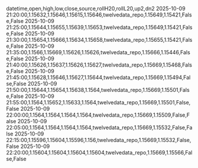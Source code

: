 datetime,open,high,low,close,source,rollH20,rollL20,up2,dn2
2025-10-09 21:20:00,1.15632,1.15646,1.15615,1.15646,twelvedata_repo,1.15649,1.15421,False,False
2025-10-09 21:25:00,1.15644,1.15655,1.15639,1.15653,twelvedata_repo,1.15649,1.15421,False,False
2025-10-09 21:30:00,1.15654,1.15666,1.15634,1.15658,twelvedata_repo,1.15655,1.15421,False,False
2025-10-09 21:35:00,1.1566,1.15669,1.15626,1.15626,twelvedata_repo,1.15666,1.15446,False,False
2025-10-09 21:40:00,1.15626,1.15637,1.15626,1.15627,twelvedata_repo,1.15669,1.15468,False,False
2025-10-09 21:45:00,1.15628,1.15646,1.15627,1.15644,twelvedata_repo,1.15669,1.15494,False,False
2025-10-09 21:50:00,1.15644,1.15654,1.15638,1.1564,twelvedata_repo,1.15669,1.15501,False,False
2025-10-09 21:55:00,1.1564,1.15652,1.15633,1.1564,twelvedata_repo,1.15669,1.15501,False,False
2025-10-09 22:00:00,1.1564,1.1564,1.1564,1.1564,twelvedata_repo,1.15669,1.15509,False,False
2025-10-09 22:05:00,1.1564,1.1564,1.1564,1.1564,twelvedata_repo,1.15669,1.15532,False,False
2025-10-09 22:15:00,1.15596,1.15604,1.15596,1.156,twelvedata_repo,1.15669,1.15532,False,False
2025-10-09 22:20:00,1.15604,1.15604,1.15604,1.15604,twelvedata_repo,1.15669,1.15566,False,False
